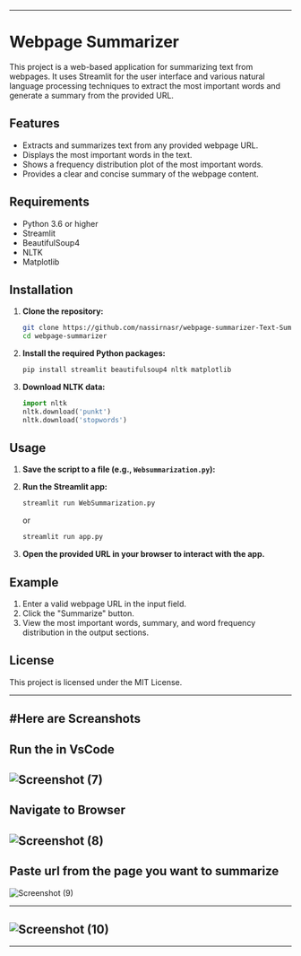 
---

# Webpage Summarizer

This project is a web-based application for summarizing text from webpages. It uses Streamlit for the user interface and various natural language processing techniques to extract the most important words and generate a summary from the provided URL.

## Features

- Extracts and summarizes text from any provided webpage URL.
- Displays the most important words in the text.
- Shows a frequency distribution plot of the most important words.
- Provides a clear and concise summary of the webpage content.

## Requirements

- Python 3.6 or higher
- Streamlit
- BeautifulSoup4
- NLTK
- Matplotlib

## Installation

1. **Clone the repository:**
    ```sh
    git clone https://github.com/nassirnasr/webpage-summarizer-Text-Summarization-.git
    cd webpage-summarizer
    ```

2. **Install the required Python packages:**
    ```sh
    pip install streamlit beautifulsoup4 nltk matplotlib
    ```

3. **Download NLTK data:**
    ```python
    import nltk
    nltk.download('punkt')
    nltk.download('stopwords')
    ```

## Usage

1. **Save the script to a file (e.g., `Websummarization.py`):**

  

2. **Run the Streamlit app:**
    ```sh
    streamlit run WebSummarization.py
    ```
    or
    ```sh
    streamlit run app.py
    ```

4. **Open the provided URL in your browser to interact with the app.**

## Example

1. Enter a valid webpage URL in the input field.
2. Click the "Summarize" button.
3. View the most important words, summary, and word frequency distribution in the output sections.

## License

This project is licensed under the MIT License.

---

#Here are Screanshots
---
**Run the in VsCode**
---
![Screenshot (7)](https://github.com/nassirnasr/WebPageSummarization_Text_Summarization_With_UI/assets/135421756/b2906e59-95e2-41be-959d-8b536b832ba0)
---

**Navigate to Browser**
---
![Screenshot (8)](https://github.com/nassirnasr/WebPageSummarization_Text_Summarization_With_UI/assets/135421756/51b366ef-5d60-411e-b9f8-1a1e6a4aea96)
---
**Paste url from the page you want to summarize**
---
![Screenshot (9)](https://github.com/nassirnasr/WebPageSummarization_Text_Summarization_With_UI/assets/135421756/21334f0c-d45f-4def-ba64-862827880be4)

---
![Screenshot (10)](https://github.com/nassirnasr/WebPageSummarization_Text_Summarization_With_UI/assets/135421756/8ed880c5-006d-4e5e-8263-31863994b6e7)
---

---


